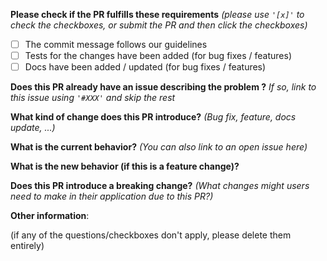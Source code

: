 **Please check if the PR fulfills these requirements** *(please use `'[x]'` to check the checkboxes, or submit the PR and then click the checkboxes)*
- [ ] The commit message follows our guidelines
- [ ] Tests for the changes have been added (for bug fixes / features)
- [ ] Docs have been added / updated (for bug fixes / features)

**Does this PR already have an issue describing the problem ?** *If so, link to this issue using `'#XXX'` and skip the rest*



**What kind of change does this PR introduce?** *(Bug fix, feature, docs update, ...)*



**What is the current behavior?** *(You can also link to an open issue here)*



**What is the new behavior (if this is a feature change)?**



**Does this PR introduce a breaking change?** *(What changes might users need to make in their application due to this PR?)*



**Other information**:

(if any of the questions/checkboxes don't apply, please delete them entirely)
